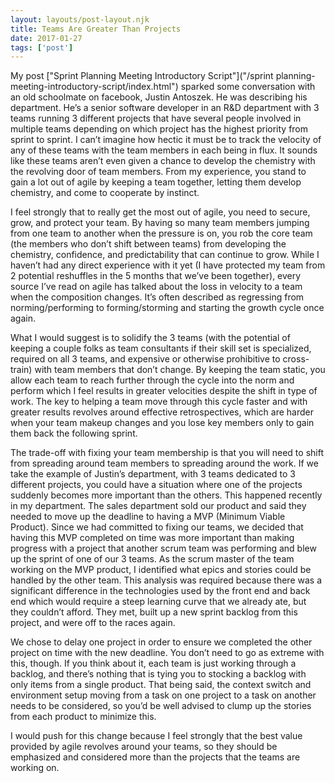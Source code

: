 ```yaml
---
layout: layouts/post-layout.njk 
title: Teams Are Greater Than Projects
date: 2017-01-27
tags: ['post']
---
```

My post ["Sprint Planning Meeting Introductory Script"]("/sprint planning-meeting-introductory-script/index.html") sparked some conversation with an old schoolmate on facebook, Justin Antoszek.   He was describing his department.  He’s a senior software developer in an R&D department with 3 teams running 3 different projects that have several people involved in multiple teams depending on which project has the highest priority from sprint to sprint.  I can’t imagine how hectic it must be to track the velocity of any of these teams with the team members in each being in flux.  It sounds like these teams aren’t even given a chance to develop the chemistry with the revolving door of team members.  From my experience, you stand to gain a lot out of agile by keeping a team together, letting them develop chemistry, and come to cooperate by instinct.

<!-- Excerpt Start -->I feel strongly that to really get the most out of agile, you need to secure, grow, and protect your team.<!-- Excerpt End -->  By having so many team members jumping from one team to another when the pressure is on, you rob the core team (the members who don’t shift between teams) from developing the chemistry, confidence, and predictability that can continue to grow.  While I haven’t had any direct experience with it yet (I have protected my team from 2 potential reshuffles in the 5 months that we’ve been together), every source I’ve read on agile has talked about the loss in velocity to a team when the composition changes.  It’s often described as regressing from norming/performing to forming/storming and starting the growth cycle once again.

What I would suggest is to solidify the 3 teams (with the potential of keeping a couple folks as team consultants if their skill set is specialized, required on all 3 teams, and expensive or otherwise prohibitive to cross-train) with team members that don’t change.  By keeping the team static, you allow each team to reach further through the cycle into the norm and perform which I feel results in greater velocities despite the shift in type of work.  The key to helping a team move through this cycle faster and with greater results revolves around effective retrospectives, which are harder when your team makeup changes and you lose key members only to gain them back the following sprint.

The trade-off with fixing your team membership is that you will need to shift from spreading around team members to spreading around the work.  If we take the example of Justin’s department, with 3 teams dedicated to 3 different projects, you could have a situation where one of the projects suddenly becomes more important than the others.  This happened recently in my department.  The sales department sold our product and said they needed to move up the deadline to having a MVP (Minimum Viable Product).  Since we had committed to fixing our teams, we decided that having this MVP completed on time was more important than making progress with a project that another scrum team was performing and blew up the sprint of one of our 3 teams.  As the scrum master of the team working on the MVP product, I identified what epics and stories could be handled by the other team.  This analysis was required because there was a significant difference in the technologies used by the front end and back end which would require a steep learning curve that we already ate, but they couldn’t afford.  They met, built up a new sprint backlog from this project, and were off to the races again.

We chose to delay one project in order to ensure we completed the other project on time with the new deadline.  You don’t need to go as extreme with this, though.  If you think about it, each team is just working through a backlog, and there’s nothing that is tying you to stocking a backlog with only items from a single product.  That being said, the context switch and environment setup moving from a task on one project to a task on another needs to be considered, so you’d be well advised to clump up the stories from each product to minimize this.

I would push for this change because I feel strongly that the best value provided by agile revolves around your teams, so they should be emphasized and considered more than the projects that the teams are working on.